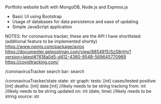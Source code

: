 Portfolio website built with MongoDB, Node.js and Express.js
- Basic UI using Bootstrap
- Usage of databases for data persistence and ease of updating
- Simple JavaScript application 




NOTES:
for coronavirus tracker, these are the API I have shortlisted: (additional feature to be implemented shortly)
https://www.npmjs.com/package/axios
https://documenter.getpostman.com/view/8854915/SzS8rjHv?version=latest#7618a0d5-d412-4360-9548-569645770969
https://covidtracking.com/

/coronavirusTracker
search bar: search

/coronavirusTracker/state
state: str
graph: 
    tests: [int] 
    cases/tested positive: [int]
    deaths: [int]
    date:[int] //likely needs to be string
tracking from: int //likely needs to be string
updated on: int (date, time) //likely needs to be string
source: str 
